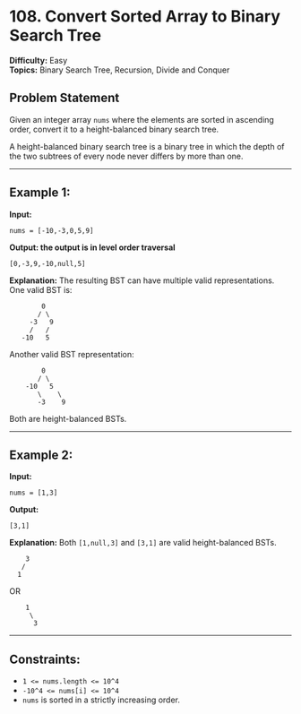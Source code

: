 # 108. Convert Sorted Array to Binary Search Tree

**Difficulty:** Easy <br>
**Topics:** Binary Search Tree, Recursion, Divide and Conquer

## Problem Statement

Given an integer array `nums` where the elements are sorted in ascending order, convert it to a height-balanced binary search tree.

A height-balanced binary search tree is a binary tree in which the depth of the two subtrees of every node never differs by more than one.

---

## Example 1:

**Input:**

```plaintext
nums = [-10,-3,0,5,9]
```

**Output: the output is in level order traversal**

```plaintext
[0,-3,9,-10,null,5]
```

**Explanation:**
The resulting BST can have multiple valid representations. One valid BST is:

```
        0
       / \
     -3   9
     /   /
   -10   5
```

Another valid BST representation:

```
        0
       / \
    -10   5
       \    \
       -3    9
```

Both are height-balanced BSTs.

---

## Example 2:

**Input:**

```plaintext
nums = [1,3]
```

**Output:**

```plaintext
[3,1]
```

**Explanation:**
Both `[1,null,3]` and `[3,1]` are valid height-balanced BSTs.

```
    3
   /
  1
```

OR

```
    1
     \
      3
```

---

## Constraints:

- `1 <= nums.length <= 10^4`
- `-10^4 <= nums[i] <= 10^4`
- `nums` is sorted in a strictly increasing order.
